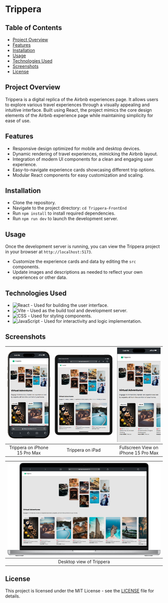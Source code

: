 # **Trippera**

## **Table of Contents**
- [Project Overview](#project-overview)
- [Features](#features)
- [Installation](#installation)
- [Usage](#usage)
- [Technologies Used](#technologies-used)
- [Screenshots](#screenshots)
- [License](#license)

## **Project Overview**
Trippera is a digital replica of the Airbnb experiences page. It allows users to explore various travel experiences through a visually appealing and intuitive interface. Built using React, the project mimics the core design elements of the Airbnb experience page while maintaining simplicity for ease of use.

## **Features**
- Responsive design optimized for mobile and desktop devices.
- Dynamic rendering of travel experiences, mimicking the Airbnb layout.
- Integration of modern UI components for a clean and engaging user experience.
- Easy-to-navigate experience cards showcasing different trip options.
- Modular React components for easy customization and scaling.

## **Installation**

- Clone the repository.
- Navigate to the project directory: `cd Trippera-FrontEnd`
- Run `npm install` to install required dependencies.
- Run `npm run dev` to launch the development server.

## **Usage**
Once the development server is running, you can view the Trippera project in your browser at `http://localhost:5173`.

- Customize the experience cards and data by editing the `src` components.
- Update images and descriptions as needed to reflect your own experiences or other data.
  
## **Technologies Used**

- ![React](https://img.shields.io/badge/React-20232A?style=for-the-badge&logo=react&logoColor=61DAFB) - Used for building the user interface.
- ![Vite](https://img.shields.io/badge/Vite-646CFF?style=for-the-badge&logo=vite&logoColor=white) - Used as the build tool and development server.
- ![CSS](https://img.shields.io/badge/CSS-1572B6?style=for-the-badge&logo=css3&logoColor=white) - Used for styling components.
- ![JavaScript](https://img.shields.io/badge/JavaScript-F7DF1E?style=for-the-badge&logo=javascript&logoColor=black) - Used for interactivity and logic implementation.


## **Screenshots**

| ![Trippera on iPhone 15 Pro Max](./images/iPhone-15-PRO-MAX-localhost.png) | ![Trippera on iPad](./images/iPad-PRO-11-localhost.png) | ![Trippera Fullscreen View on iPhone](./images/iPhone-15-PRO-MAX.png) |
|:-------------------------------------------------------------------------:|:------------------------------------------------------------:|:------------------------------------------------------------------------------:|
| Trippera on iPhone 15 Pro Max                                          | Trippera on iPad                                          | Fullscreen View on iPhone 15 Pro Max                                           |

| ![Trippera Desktop](./images/Macbook-PRO-16-2021-localhost.png) |
|:-----------------------------------------------------:|
| Desktop view of Trippera |

## **License**
This project is licensed under the MIT License - see the [LICENSE](LICENSE) file for details.

<!-- IVIonsters Designs -->